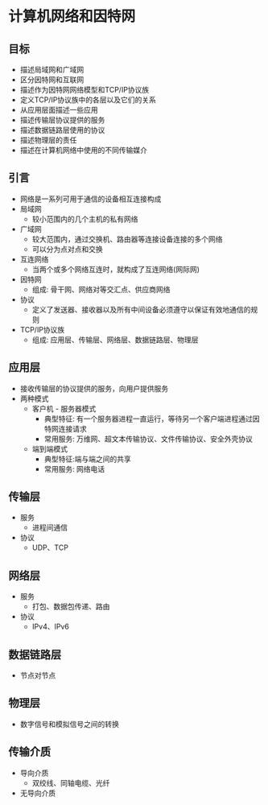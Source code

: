 # 计算机网络和因特网

## 目标
- 描述局域网和广域网
- 区分因特网和互联网
- 描述作为因特网网络模型和TCP/IP协议族
- 定义TCP/IP协议族中的各层以及它们的关系
- 从应用层面描述一些应用
- 描述传输层协议提供的服务
- 描述数据链路层使用的协议
- 描述物理层的责任
- 描述在计算机网络中使用的不同传输媒介

## 引言
- 网络是一系列可用于通信的设备相互连接构成
- 局域网
    - 较小范围内的几个主机的私有网络
- 广域网
    - 较大范围内，通过交换机、路由器等连接设备连接的多个网络
    - 可以分为点对点和交换
- 互连网络
    - 当两个或多个网络互连时，就构成了互连网络(网际网)
- 因特网
    - 组成: 骨干网、网络对等交汇点、供应商网络
- 协议
    - 定义了发送器、接收器以及所有中间设备必须遵守以保证有效地通信的规则
- TCP/IP协议族
    - 组成: 应用层、传输层、网络层、数据链路层、物理层

## 应用层
- 接收传输层的协议提供的服务，向用户提供服务
- 两种模式  
    - 客户机 - 服务器模式
        - 典型特征: 有一个服务器进程一直运行，等待另一个客户端进程通过因特网连接请求
        - 常用服务: 万维网、超文本传输协议、文件传输协议、安全外壳协议
    - 端到端模式
        - 典型特征:端与端之间的共享
        - 常用服务: 网络电话

## 传输层
- 服务
    - 进程间通信
- 协议 
    - UDP、TCP

## 网络层
- 服务
    - 打包、数据包传递、路由
- 协议
    - IPv4、IPv6

## 数据链路层
- 节点对节点

## 物理层
- 数字信号和模拟信号之间的转换

## 传输介质
- 导向介质
    - 双绞线、同轴电缆、光纤
- 无导向介质
